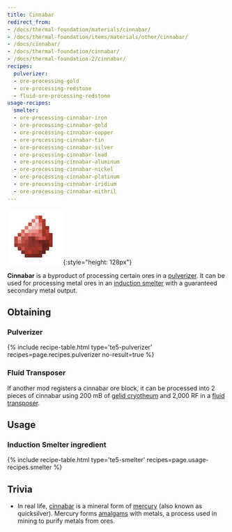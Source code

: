 ```yaml
---
title: Cinnabar
redirect_from:
- /docs/thermal-foundation/materials/cinnabar/
- /docs/thermal-foundation/items/materials/other/cinnabar/
- /docs/cinnabar/
- /docs/thermal-foundation/cinnabar/
- /docs/thermal-foundation-2/cinnabar/
recipes:
  pulverizer:
  - ore-processing-gold
  - ore-processing-redstone
  - fluid-ore-processing-redstone
usage-recipes:
  smelter:
  - ore-processing-cinnabar-iron
  - ore-processing-cinnabar-gold
  - ore-processing-cinnabar-copper
  - ore-processing-cinnabar-tin
  - ore-processing-cinnabar-silver
  - ore-processing-cinnabar-lead
  - ore-processing-cinnabar-aluminum
  - ore-processing-cinnabar-nickel
  - ore-processing-cinnabar-platinum
  - ore-processing-cinnabar-iridium
  - ore-processing-cinnabar-mithril
---
```


![Cinnabar](/assets/images/thermal-foundation-2/cinnabar.png){:style="height: 128px"}


**Cinnabar** is a byproduct of processing certain ores in a
[pulverizer](/docs/1.12/thermal-expansion-5/pulverizer/). It can be used for processing metal ores in an
[induction smelter](/docs/1.12/thermal-expansion-5/induction-smelter/) with a guaranteed secondary metal
output.


Obtaining
---------

### Pulverizer
{% include recipe-table.html type='te5-pulverizer' recipes=page.recipes.pulverizer no-result=true %}

### Fluid Transposer
If another mod registers a cinnabar ore block, it can be processed into 2 pieces
of cinnabar using 200 mB of [gelid cryotheum](/docs/1.12/thermal-foundation-2/gelid-cryotheum/) and 2,000
RF in a [fluid transposer](/docs/1.12/thermal-expansion-5/fluid-transposer/).


Usage
-----

### Induction Smelter ingredient
{% include recipe-table.html type='te5-smelter' recipes=page.usage-recipes.smelter %}


Trivia
------

* In real life, [cinnabar](https://en.wikipedia.org/wiki/Cinnabar) is a mineral
  form of [mercury](https://en.wikipedia.org/wiki/Mercury) (also known as
  quicksilver). Mercury forms
  [amalgams](https://en.wikipedia.org/wiki/Amalgam_(chemistry)) with metals, a
  process used in mining to purify metals from ores.
